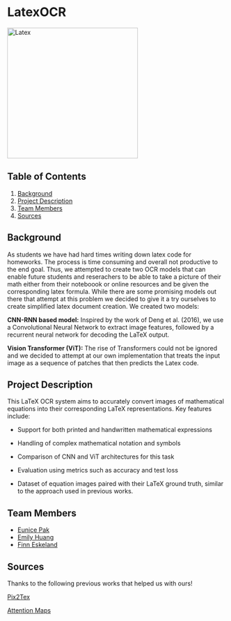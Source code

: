 # LatexOCR 

<img src="https://i.sstatic.net/bjrWg.png" alt="Latex" width="300"/>


## Table of Contents

1. [Background](#background)
2. [Project Description](#project-description)
3. [Team Members](#team-members)
4. [Sources](#sources)


## Background

As students we have had hard times writing down latex code for homeworks. The process is time consuming and overall not productive to the end goal. Thus, we attempted to create two OCR models that can enable future students and reserachers to be able to take a picture of their math either from their noteboook or online resources and be given the corresponding latex formula. While there are some promising models out there that attempt at this problem we decided to give it a try ourselves to create simplified latex document creation. We created two models:

**CNN-RNN based model:** Inspired by the work of Deng et al. (2016), we use a Convolutional Neural Network to extract image features, followed by a recurrent neural network for decoding the LaTeX output.

**Vision Transformer (ViT):** The rise of Transformers could not be ignored and we decided to attempt at our own implementation that treats the input image as a sequence of patches that then predicts the Latex code. 

## Project Description

This LaTeX OCR system aims to accurately convert images of mathematical equations into their corresponding LaTeX representations. Key features include:

- Support for both printed and handwritten mathematical expressions

- Handling of complex mathematical notation and symbols

- Comparison of CNN and ViT architectures for this task

- Evaluation using metrics such as accuracy and test loss

- Dataset of equation images paired with their LaTeX ground truth, similar to the approach used in previous works. 

## Team Members
- [Eunice Pak](https://github.com/eunicepak)
- [Emily Huang](https://github.com/emilyjhuang)
- [Finn Eskeland](https://github.com/FinnEsk)

## Sources
Thanks to the following previous works that helped us with ours!

[Pix2Tex](https://github.com/lukas-blecher/LaTeX-OCR)

[Attention Maps](https://github.com/lukemelas/PyTorch-Pretrained-ViT/issues/19)
